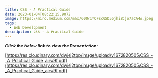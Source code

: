```yaml
---
title: CSS - A Practical Guide
date: 2023-01-04T08:22:15.907Z
image: https://miro.medium.com/max/600/1*OFsc0SD55jhi8cjo7aCA4w.jpeg
tags:
  - Web Development
description: CSS - A Practical Guide
---
```

***Click the below link to view the Presentation:***﻿

[https://res.cloudinary.com/dwjej2tbp/image/upload/v1672820505/CSS_-_A_Practical_Guide_airw9f.pdf](https://res.cloudinary.com/dwjej2tbp/image/upload/v1672820505/CSS_-_A_Practical_Guide_airw9f.pdf)